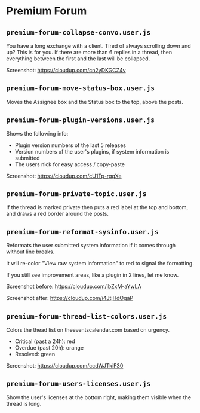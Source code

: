 # Premium Forum

## `premium-forum-collapse-convo.user.js`

You have a long exchange with a client. Tired of always scrolling down and up? This is for you.
If there are more than 6 replies in a thread, then everything between the first and the last will be collapsed.

Screenshot: https://cloudup.com/cn2yDKGCZ4v

## `premium-forum-move-status-box.user.js`

Moves the Assignee box and the Status box to the top, above the posts.

## `premium-forum-plugin-versions.user.js`

Shows the following info:
* Plugin version numbers of the last 5 releases
* Version numbers of the user's plugins, if system information is submitted
* The users nick for easy access / copy-paste 

Screenshot: https://cloudup.com/cU1Tp-rggXe

## `premium-forum-private-topic.user.js`

If the thread is marked private then puts a red label at the top and bottom, and draws a red border around the posts.

## `premium-forum-reformat-sysinfo.user.js`

Reformats the user submitted system information if it comes through without line breaks.

It will re-color "View raw system information" to red to signal the formatting.

If you still see improvement areas, like a plugin in 2 lines, let me know.

Screenshot before: https://cloudup.com/ibZxM-aYwLA

Screenshot after:  https://cloudup.com/i4JtjHdOgaP

## `premium-forum-thread-list-colors.user.js`

Colors the thead list on theeventscalendar.com based on urgency.
* Critical (past a 24h): red
* Overdue (past 20h): orange
* Resolved: green

Screenshot: https://cloudup.com/ccdWJTkiF30

## `premium-forum-users-licenses.user.js`

Show the user's licenses at the bottom right, making them visible when the thread is long.
